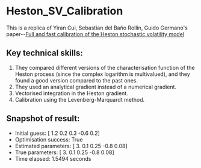 # Heston_SV_Calibration
This is a replica of Yiran Cui, Sebastian del Baño Rollin, Guido Germano's paper--[Full and fast calibration of the Heston stochastic volatility model](https://eprints.lse.ac.uk/83754/1/Germano_Full%20and%20fast%20calibration_2017.pdf)
## Key technical skills:
1. They compared different versions of the characterisation function of the Heston process (since the complex logarithm is multivalued), and they found a good version compared to the past ones.
2. They used an analytical gradient instead of a numerical gradient.
3. Vectorised integration in the Heston gradient.
4. Calibration using the Levenberg-Marquardt method.


## Snapshot of result:
* Initial guess: [ 1.2  0.2  0.3 -0.6  0.2]
* Optimisation success: True
* Estimated parameters: [ 3.    0.1   0.25 -0.8   0.08]
* True parameters: [ 3.    0.1   0.25 -0.8   0.08]
* Time elapsed: 1.5494 seconds
